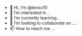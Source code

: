 - 👋 Hi, I’m @tenxx10
- 👀 I’m interested in ..
- 🌱 I’m currently learning ..
- 💞️ I’m looking to collaborate on ....
- 📫 How to reach me ...

